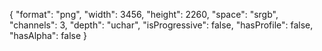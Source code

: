 {
  "format": "png",
  "width": 3456,
  "height": 2260,
  "space": "srgb",
  "channels": 3,
  "depth": "uchar",
  "isProgressive": false,
  "hasProfile": false,
  "hasAlpha": false
}